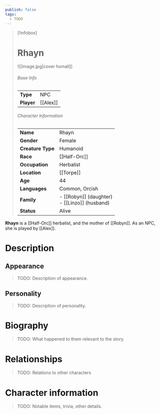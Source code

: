 ```yaml
---
publish: false
tags:
  - TODO
---
```

> [!infobox]  
> # Rhayn 
> ![[Image.jpg|cover hsmall]]  
> ###### Base Info
> | | |  
> |---|---|  
> | **Type** | NPC |
> | **Player** | [[Alex]] |
> ###### Character Information  
> | | |  
> |---|---|  
> | **Name** | Rhayn |
> | **Gender** | Female | 
> | **Creature Type** | Humanoid |
> | **Race** | [[Half-Orc]] |  
> | **Occupation** | Herbalist |  
> | **Location** | [[Torpe]] |
> | **Age** | 44 |
> | **Languages** | Common, Orcish |  
> | **Family** | - [[Robyn]] (daughter)<br>- [[Linzo]] (husband) |
> | **Status** | Alive |

**Rhayn** is a [[Half-Orc]] herbalist, and the mother of [[Robyn]]. As an NPC, she is played by [[Alex]].
# Description
## Appearance
> TODO: Description of appearance.
## Personality
> TODO: Description of personality.
# Biography
> TODO: What happened to them relevant to the story.
# Relationships
> TODO: Relations to other characters
# Character information
> TODO: Notable items, trivia, other details.